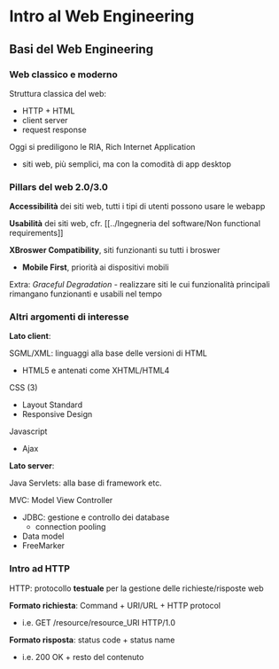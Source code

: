 # Intro al Web Engineering 

## Basi del Web Engineering

### Web classico e moderno

Struttura classica del web:
- HTTP + HTML
- client server
- request response

Oggi si prediligono le RIA, Rich Internet Application
- siti web, più semplici, ma con la comodità di app desktop

### Pillars del web 2.0/3.0

**Accessibilità** dei siti web, tutti i tipi di utenti possono usare le webapp

**Usabilità** dei siti web, cfr. [[../Ingegneria del software/Non functional requirements]] 

**XBroswer Compatibility**, siti funzionanti su tutti i broswer
- **Mobile First**, priorità ai dispositivi mobili

Extra: *Graceful Degradation* - realizzare siti le cui funzionalità principali rimangano funzionanti e usabili nel tempo

### Altri argomenti di interesse

**Lato client**:

SGML/XML: linguaggi alla base delle versioni di HTML 
- HTML5 e antenati come XHTML/HTML4

CSS (3)
- Layout Standard 
- Responsive Design

Javascript
- Ajax

**Lato server**: 

Java Servlets: alla base di framework etc.

MVC: Model View Controller
- JDBC: gestione e controllo dei database 
  - connection pooling
- Data model
- FreeMarker

### Intro ad HTTP

HTTP: protocollo **testuale** per la gestione delle richieste/risposte web

**Formato richiesta**:  Command + URI/URL + HTTP protocol
- i.e. GET /resource/resource_URI HTTP/1.0

**Formato risposta**: status code + status name
- i.e. 200 OK + resto del contenuto










